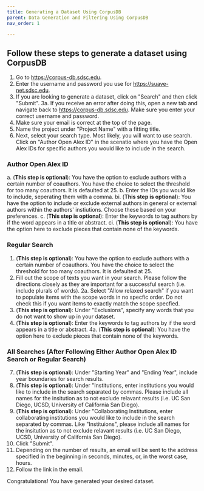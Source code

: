 ```yaml
---
title: Generating a Dataset Using CorpusDB
parent: Data Generation and Filtering Using CorpusDB
nav_order: 1

---
```


## Follow these steps to generate a dataset using CorpusDB

1. Go to https://corpus-db.sdsc.edu.
2. Enter the username and password you use for https://suave-net.sdsc.edu.
3. If you are looking to generate a dataset, click on "Search" and then click "Submit".
    3a. If you receive an error after doing this, open a new tab and navigate back to https://corpus-db.sdsc.edu. Make sure you enter your correct username and password.
4. Make sure your email is correct at the top of the page.
5. Name the project under "Project Name" with a fitting title.
6. Next, select your search type. Most likely, you will want to use search. Click on "Author Open Alex ID" in the scenatio where you have the Open Alex IDs for specific authors you would like to include in the search.

### Author Open Alex ID
a. (**This step is optional**): You have the option to exclude authors with a certain number of coauthors. You have the choice to select the threshold for too many coauthors. It is defaulted at 25.
b. Enter the IDs you would like to include, seperating them with a comma.
    bi. (**This step is optional**): You have the option to include or exclude external authors in general or external authors within the authors' instiutions. Choose these based on your preferences.
c. (**This step is optional**): Enter the keywords to tag authors by if the word appears in a title or abstract.
    ci. (**This step is optional**): You have the option here to exclude pieces that contain none of the keywords.

### Regular Search
1. (**This step is optional**): You have the option to exclude authors with a certain number of coauthors. You have the choice to select the threshold for too many coauthors. It is defaulted at 25.
2. Fill out the scope of texts you want in your search. Please follow the directions closely as they are important for a successful search (i.e. include plurals of words).
    2a. Select "Allow relaxed search" if you want to populate items with the scope words in no specfic order. Do not check this if you want items to exactly match the scope specfied.
3. (**This step is optional**): Under "Exclusions", specify any words that you do not want to show up in your dataset.  
4. (**This step is optional**): Enter the keywords to tag authors by if the word appears in a title or abstract.
    4a. (**This step is optional**): You have the option here to exclude pieces that contain none of the keywords.

### All Searches (After Following Either Author Open Alex ID Search or Regular Search)
7. (**This step is optional**): Under "Starting Year" and "Ending Year", include year boundaries for search results.
8. (**This step is optional**): Under "Institutions, enter institutions you would like to include in the search separated by commas. Please include all names for the insitution as to not exclude relavant results (i.e. UC San Diego, UCSD, University of California San Diego).
9. (**This step is optional**): Under "Collaborating Institutions, enter collaborating institutions you would like to include in the search separated by commas. Like "Instituions", please include all names for the insitution as to not exclude relavant results (i.e. UC San Diego, UCSD, University of California San Diego).
10. Click "Submit".
11. Depending on the number of results, an email will be sent to the address specified in the beginning in seconds, minutes, or, in the worst case, hours.
12. Follow the link in the email. 

Congratulations! You have generated your desired dataset.
